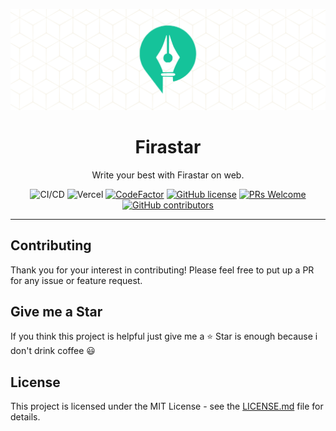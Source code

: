<div align="center">
	<p align="center">
		<img src="./images/banner.png" />
	</p>
	<h1 align="center">Firastar</h1>
	<p align="center">Write your best with Firastar on web.</p>

![CI/CD](https://github.com/firastar/website/workflows/test/badge.svg)
![Vercel](https://vercelbadge.vercel.app/api/firastar/website)
[![CodeFactor](https://www.codefactor.io/repository/github/firastar/website/badge)](https://www.codefactor.io/repository/github/firastar/website)
[![GitHub license](https://img.shields.io/badge/license-MIT-blue.svg)](https://github.com/firastar/website/blob/master/LICENSE)
[![PRs Welcome](https://img.shields.io/badge/PRs-welcome-orange.svg)](https://github.com/firastar/website/compare)
[![GitHub contributors](https://img.shields.io/github/contributors/firastar/website.svg)](https://GitHub.com/firastar/website/contributors/)

</div>
<hr />

## Contributing

Thank you for your interest in contributing! Please feel free to put up a PR for any issue or feature request.

## Give me a Star

If you think this project is helpful just give me a ⭐️ Star is enough because i don't drink coffee 😃

## License

This project is licensed under the MIT License - see the [LICENSE.md](https://github.com/firastar/website/blob/master/LICENSE) file for details.
